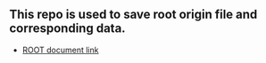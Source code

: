 ## This repo is used to save root origin file and corresponding data.
  - [ROOT document link](https://root.cern.ch/doc/master/index.html)
